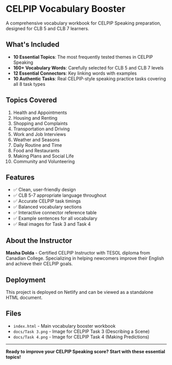 # CELPIP Vocabulary Booster

A comprehensive vocabulary workbook for CELPIP Speaking preparation, designed for CLB 5 and CLB 7 learners.

## What's Included

- **10 Essential Topics**: The most frequently tested themes in CELPIP Speaking
- **160+ Vocabulary Words**: Carefully selected for CLB 5 and CLB 7 levels
- **12 Essential Connectors**: Key linking words with examples
- **10 Authentic Tasks**: Real CELPIP-style speaking practice tasks covering all 8 task types

## Topics Covered

1. Health and Appointments
2. Housing and Renting
3. Shopping and Complaints
4. Transportation and Driving
5. Work and Job Interviews
6. Weather and Seasons
7. Daily Routine and Time
8. Food and Restaurants
9. Making Plans and Social Life
10. Community and Volunteering

## Features

- ✅ Clean, user-friendly design
- ✅ CLB 5-7 appropriate language throughout
- ✅ Accurate CELPIP task timings
- ✅ Balanced vocabulary sections
- ✅ Interactive connector reference table
- ✅ Example sentences for all vocabulary
- ✅ Real images for Task 3 and Task 4

## About the Instructor

**Masha Dolda** - Certified CELPIP Instructor with TESOL diploma from Canadian College.
Specializing in helping newcomers improve their English and achieve their CELPIP goals.

## Deployment

This project is deployed on Netlify and can be viewed as a standalone HTML document.

## Files

- `index.html` - Main vocabulary booster workbook
- `docs/Task 3.png` - Image for CELPIP Task 3 (Describing a Scene)
- `docs/Task 4.png` - Image for CELPIP Task 4 (Making Predictions)

---

**Ready to improve your CELPIP Speaking score? Start with these essential topics!**

